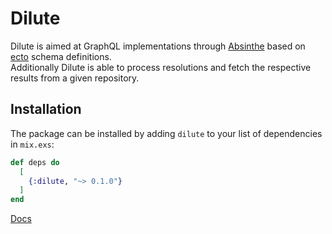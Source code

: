 # Dilute
Dilute is aimed at GraphQL implementations through [Absinthe](https://github.com/absinthe-graphql/absinthe) based on [ecto](https://github.com/elixir-ecto/ecto) schema definitions.  
Additionally Dilute is able to process resolutions and fetch the respective results from a given repository.

## Installation
The package can be installed by adding `dilute` to your list of dependencies in `mix.exs`:

```elixir
def deps do
  [
    {:dilute, "~> 0.1.0"}
  ]
end
```

[Docs](https://hexdocs.pm/dilute)

